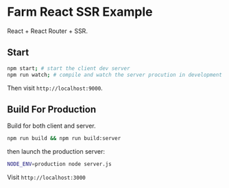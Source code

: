 # Farm React SSR Example
React + React Router + SSR.

## Start
```sh
npm start; # start the client dev server
npm run watch; # compile and watch the server procution in development mode
```

Then visit `http://localhost:9000`.

## Build For Production
Build for both client and server.
```sh
npm run build && npm run build:server
```

then launch the production server:
```sh
NODE_ENV=production node server.js
```

Visit `http://localhost:3000`
